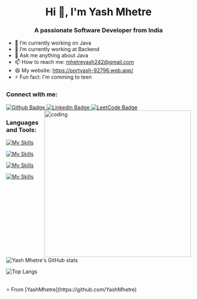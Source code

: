  <h1 align="center">Hi 👋, I'm Yash Mhetre</h1>
 <h3 align="center">A passionate Software Developer from India</h3>
 
 
- 🔭 I’m currently working on Java
- 🌱 I’m currently working at Backend
- 💬 Ask me anything about Java 
- 📫 How to reach me: mhetreyash242@gmail.com
- 😄 My website: https://portyash-92796.web.app/
- ⚡ Fun fact: I'm comming to teen
### Connect with me:
<div id="badges">
  <a href="https://github.com/YashMhetre">
    <img src="https://img.shields.io/badge/Github-white?style=for-the-badge&logo=Github&logoColor=black" alt="Github Badge"/>
  </a>
   <a href="https://www.linkedin.com/in/yash-mhetre-b775352b6">
    <img src="https://img.shields.io/badge/LinkedIn-blue?style=for-the-badge&logo=linkedin&logoColor=white" alt="LinkedIn Badge"/>
   </a>
 
   <a href="https://leetcode.com/u/YashMhetre_0503/">
    <img src="https://img.shields.io/badge/LeetCode-orange?style=for-the-badge&logo=leetcode&logoColor=white" alt="LeetCode Badge"/>
   </a>

<img align="right" alt="coding" width="400" src="https://user-images.githubusercontent.com/55389276/140866485-8fb1c876-9a8f-4d6a-98dc-08c4981eaf70.gif">

</div>

### Languages and Tools:
[![My Skills](https://skillicons.dev/icons?i=js,ts,html,css,c,cpp,java,python,sql&perline=5)](https://skillicons.dev)

[![My Skills](https://skillicons.dev/icons?i=react,redux,nextjs,nodejs,spring,express&perline=5)](https://skillicons.dev)

[![My Skills](https://skillicons.dev/icons?i=materialui,tailwind,postgres,mysql,mongodb&perline=5)](https://skillicons.dev)

[![My Skills](https://skillicons.dev/icons?i=git,github,gitlab&perline=5)](https://skillicons.dev)

![Yash Mhetre's GitHub stats](https://github-readme-stats.vercel.app/api?username=YashMhetre&show_icons=true&theme=dark)

![Top Langs](https://github-readme-stats.vercel.app/api/top-langs/?username=YashMhetre&theme=dark)

<br>
⭐️ From [YashMhetre](https://github.com/YashMhetre)
